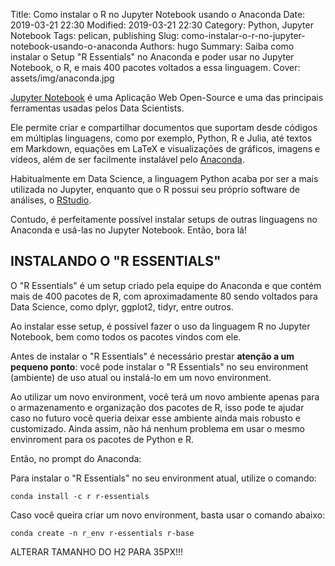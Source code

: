 Title: Como instalar o R no Jupyter Notebook usando o Anaconda
Date: 2019-03-21 22:30
Modified: 2019-03-21 22:30
Category: Python, Jupyter Notebook
Tags: pelican, publishing
Slug: como-instalar-o-r-no-jupyter-notebook-usando-o-anaconda
Authors: hugo
Summary: Saiba como instalar o Setup "R Essentials" no Anaconda e poder usar no Jupyter Notebook, o R, e mais 400 pacotes voltados a essa linguagem.
Cover: assets/img/anaconda.jpg

[Jupyter Notebook](https://jupyter.org/) é uma Aplicação Web Open-Source e uma das principais ferramentas usadas pelos Data Scientists.

Ele permite criar e compartilhar documentos que suportam desde códigos em múltiplas linguagens, como por exemplo, Python, R e Julia, até textos em Markdown, equações em LaTeX e visualizações de gráficos, imagens e vídeos, além de ser facilmente instalável pelo [Anaconda](https://anaconda.org/).

Habitualmente em Data Science, a linguagem Python acaba por ser a mais utilizada no Jupyter, enquanto que o R possui seu próprio software de análises, o [RStudio](https://www.rstudio.com/).

Contudo, é perfeitamente possível instalar setups de outras linguagens no Anaconda e usá-las no Jupyter Notebook. Então, bora lá!



## INSTALANDO O "R ESSENTIALS"

O "R Essentials" é um setup criado pela equipe do Anaconda e que contém mais de 400 pacotes de R, com aproximadamente 80 sendo voltados para Data Science, como dplyr, ggplot2, tidyr, entre outros.

Ao instalar esse setup, é possível fazer o uso da linguagem R no Jupyter Notebook, bem como todos os pacotes vindos com ele.

Antes de instalar o "R Essentials" é necessário prestar **atenção a um pequeno ponto**: você pode instalar o "R Essentials" no seu environment (ambiente) de uso atual ou instalá-lo em um novo environment.

Ao utilizar um novo environment, você terá um novo ambiente apenas para o armazenamento e organização dos pacotes de R, isso pode te ajudar caso no futuro você queria deixar esse ambiente ainda mais robusto e customizado. Ainda assim, não há nenhum problema em usar o mesmo envinroment para os pacotes de Python e R.

Então, no prompt do Anaconda:

Para instalar o "R Essentials" no seu environment atual, utilize o comando:

```
conda install -c r r-essentials 
```


Caso você queira criar um novo environment, basta usar o comando abaixo:

```
conda create -n r_env r-essentials r-base
```





ALTERAR TAMANHO DO H2 PARA 35PX!!!

